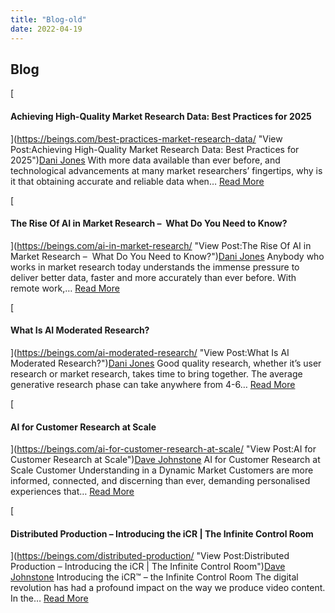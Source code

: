 ```yaml
---
title: "Blog-old"
date: 2022-04-19
---
```


## Blog

[](https://beings.com/best-practices-market-research-data/ "View Post:Achieving High-Quality Market Research Data: Best Practices for 2025")[

#### Achieving High-Quality Market Research Data: Best Practices for 2025

](https://beings.com/best-practices-market-research-data/ "View Post:Achieving High-Quality Market Research Data: Best Practices for 2025")[Dani Jones](https://beings.com/author/dani/ "View Dani Jones’s posts") With more data available than ever before, and technological advancements at many market researchers’ fingertips, why is it that obtaining accurate and reliable data when… [Read More](https://beings.com/best-practices-market-research-data/)

[](https://beings.com/ai-in-market-research/ "View Post:The Rise Of AI in Market Research –  What Do You Need to Know?")[

#### The Rise Of AI in Market Research –  What Do You Need to Know?

](https://beings.com/ai-in-market-research/ "View Post:The Rise Of AI in Market Research –  What Do You Need to Know?")[Dani Jones](https://beings.com/author/dani/ "View Dani Jones’s posts") Anybody who works in market research today understands the immense pressure to deliver better data, faster and more accurately than ever before. With remote work,… [Read More](https://beings.com/ai-in-market-research/)

[](https://beings.com/ai-moderated-research/ "View Post:What Is AI Moderated Research?")[

#### What Is AI Moderated Research?

](https://beings.com/ai-moderated-research/ "View Post:What Is AI Moderated Research?")[Dani Jones](https://beings.com/author/dani/ "View Dani Jones’s posts") Good quality research, whether it’s user research or market research, takes time to bring together. The average generative research phase can take anywhere from 4-6… [Read More](https://beings.com/ai-moderated-research/)

[](https://beings.com/ai-for-customer-research-at-scale/ "View Post:AI for Customer Research at Scale")[

#### AI for Customer Research at Scale

](https://beings.com/ai-for-customer-research-at-scale/ "View Post:AI for Customer Research at Scale")[Dave Johnstone](https://beings.com/author/bb-admin/ "View Dave Johnstone’s posts") AI for Customer Research at Scale Customer Understanding in a Dynamic Market Customers are more informed, connected, and discerning than ever, demanding personalised experiences that… [Read More](https://beings.com/ai-for-customer-research-at-scale/)

[](https://beings.com/distributed-production/ "View Post:Distributed Production – Introducing the iCR | The Infinite Control Room")[

#### Distributed Production – Introducing the iCR | The Infinite Control Room

](https://beings.com/distributed-production/ "View Post:Distributed Production – Introducing the iCR | The Infinite Control Room")[Dave Johnstone](https://beings.com/author/bb-admin/ "View Dave Johnstone’s posts") Introducing the iCR™ – the Infinite Control Room The digital revolution has had a profound impact on the way we produce video content. In the… [Read More](https://beings.com/distributed-production/)
